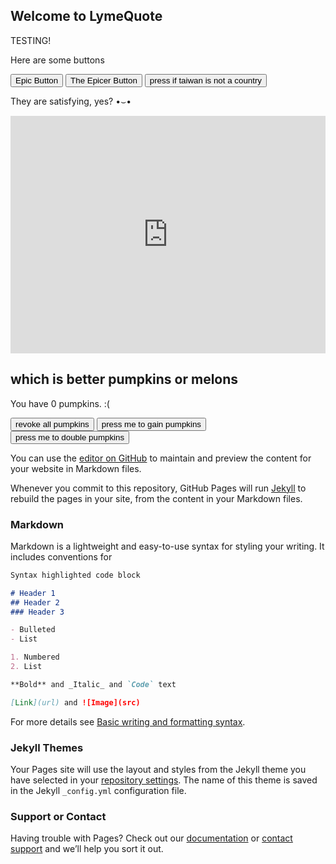 ## Welcome to LymeQuote

<script>document.write("This is infuriating")</script>
<div>TESTING!</div>
<p>Here are some buttons</p>
<button type="button" onclick="alert('hello world')">Epic Button</button>
<button type="button" onclick="alert('pinged lmao')">The Epicer Button</button>
<button type="button" onclick="alert('+1000000 social credit points (>◡◔✿)')">press if taiwan is not a country</button>
<p>They are satisfying, yes? •⌣•</p>
<iframe src="https://open.spotify.com/embed/playlist/2WfC5KQcT1w9U1BwcZ2vis?utm_source=generator" width="100%" height="380" frameBorder="0" allowfullscreen="" allow="autoplay; clipboard-write; encrypted-media; fullscreen; picture-in-picture"></iframe>
<h2>which is better pumpkins or melons</h2>
<p id="pumpkin_counter">You have 0 pumpkins. :(</p>
<button type="button" onclick="setPumpkins(0)">revoke all pumpkins</button>
<button type="button" onclick="increasePumpkins(1)">press me to gain pumpkins</button>
<button type="button" onclick="multiplyPumpkins(2)">press me to double pumpkins</button>
<script>
var pumpkins = 0;
var happiness = ":";
function updatePumpkinHappiness() {
    happiness = ":";
    if (pumpkins == 0) {
        happiness = ":("
    }
    for (let i = 0; i < pumpkins; i++) {
        happiness = happiness + ")";
    }
    if (pumpkins == 69) {
        happiness = "ha";
    }
}
function updatePumpkinCounter() {
    if (pumpkins < 100000) {
        updatePumpkinHappiness();
    }
    pumpkinDirectObject = " pumpkins. ";
    if (pumpkins == 1) {
        pumpkinDirectObject = " pumpkin. ";
    }
    alert("You have " + pumpkins + pumpkinDirectObject + happiness);
    // document.getElementById("pumpkin_counter").innerHTML = "You have " + pumpkins + pumpkinDirectObject + happiness;
}
function setPumpkins(amount) {
    pumpkins = amount;
    updatePumpkinCounter();
}
function increasePumpkins(amount) {
    pumpkins += amount;
    updatePumpkinCounter();
}
function multiplyPumpkins(amount) {
    pumpkins *= amount;
    updatePumpkinCounter();
}
</script>

You can use the [editor on GitHub](https://github.com/aco4/LymeQuote/edit/gh-pages/index.md) to maintain and preview the content for your website in Markdown files.

Whenever you commit to this repository, GitHub Pages will run [Jekyll](https://jekyllrb.com/) to rebuild the pages in your site, from the content in your Markdown files.

### Markdown

Markdown is a lightweight and easy-to-use syntax for styling your writing. It includes conventions for

```markdown
Syntax highlighted code block

# Header 1
## Header 2
### Header 3

- Bulleted
- List

1. Numbered
2. List

**Bold** and _Italic_ and `Code` text

[Link](url) and ![Image](src)
```

For more details see [Basic writing and formatting syntax](https://docs.github.com/en/github/writing-on-github/getting-started-with-writing-and-formatting-on-github/basic-writing-and-formatting-syntax).

### Jekyll Themes

Your Pages site will use the layout and styles from the Jekyll theme you have selected in your [repository settings](https://github.com/aco4/LymeQuote/settings/pages). The name of this theme is saved in the Jekyll `_config.yml` configuration file.

### Support or Contact

Having trouble with Pages? Check out our [documentation](https://docs.github.com/categories/github-pages-basics/) or [contact support](https://support.github.com/contact) and we’ll help you sort it out.
